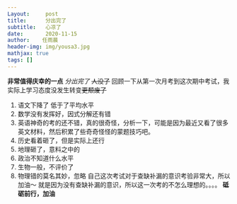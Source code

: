 ```yaml
--- 
Layout:     post 
title:      分出完了
subtitle:   心凉了
date:       2020-11-15
author:    任雨晨 
header-img: img/yousa3.jpg 
mathjax: true 
tags: [] 
--- 
```

**非常值得庆幸的一点**
*分出完了*
~~人没了~~
回顾一下从第一次月考到这次期中考试，我实际上学习态度没发生转变~~更颓废了~~
1. 语文下降了 低于了平均水平
2. 数学没有发挥好，因式分解还有错
3. 英语神奇的考的还不错，真的很奇怪，分析一下，可能是因为最近又看了很多英文材料，然后积累了些奇奇怪怪的蒙题技巧吧。
4. 历史看着砸了，但是实际上还行
5. 地理砸了，意料之中的
6. 政治不知道什么水平
7. 生物一般，不评价了
8. 物理错的莫名其妙，忽略
自己这次考试对于查缺补漏的意识考验非常大，所以加油～
就是因为没有查缺补漏的意识，所以这一次考的不怎么理想的。。。。
**砥砺前行，加油**

